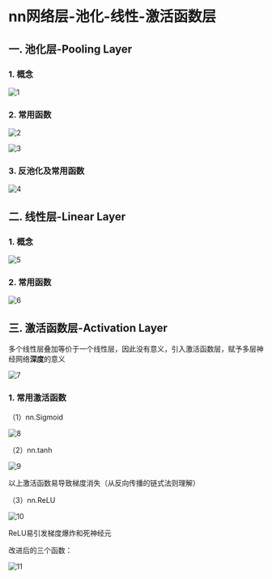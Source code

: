 # nn网络层-池化-线性-激活函数层
## 一. 池化层-Pooling Layer
### 1. 概念

![1](pcs/1.png "1")

### 2. 常用函数

![2](pcs/2.png "2")

![3](pcs/3.png "3")

### 3. 反池化及常用函数

![4](pcs/4.png "4")


## 二. 线性层-Linear Layer
### 1. 概念

![5](pcs/5.png "5")

### 2. 常用函数

![6](pcs/6.png "6")

## 三. 激活函数层-Activation Layer

多个线性层叠加等价于一个线性层，因此没有意义，引入激活函数层，赋予多层神经网络**深度**的意义

![7](pcs/7.png "7")

### 1. 常用激活函数

（1）nn.Sigmoid

![8](pcs/8.png "8")

（2）nn.tanh

![9](pcs/9.png "9")

以上激活函数易导致梯度消失（从反向传播的链式法则理解）

（3）nn.ReLU

![10](pcs/10.png "10")

ReLU易引发梯度爆炸和死神经元

改进后的三个函数：

![11](pcs/11.png "11")
